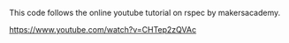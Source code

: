 This code follows the online youtube tutorial on rspec by makersacademy. 

https://www.youtube.com/watch?v=CHTep2zQVAc
